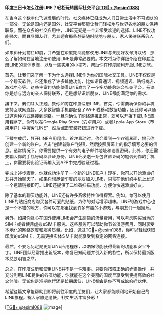 **印度三日卡怎么注册LINE？轻松玩转国际社交平台[[TG💪+ @esim1088](https://t.me/s/esim1088)]**

在当今这个数字化飞速发展的时代，社交媒体已经成为人们日常生活中不可或缺的一部分。无论是国内还是国外，社交平台都能让我们轻松地与世界各地的朋友保持联系。而在众多的社交应用中，LINE无疑是一个非常受欢迎的选择。LINE不仅功能强大，而且界面友好，尤其适合那些想要随时随地与朋友、家人保持联系的人们。

如果你计划前往印度，并希望在印度期间能够使用LINE与亲朋好友保持联络，那么了解如何在当地注册和使用LINE是非常必要的。本文将为你详细介绍在印度注册LINE的具体步骤，以及一些实用的小技巧，帮助你在印度顺利开启LINE之旅。

首先，让我们来了解一下为什么选择LINE作为你的国际社交工具。LINE不仅仅是一个聊天软件，它还集成了许多其他功能，比如语音通话、视频通话、贴纸商店、游戏中心等。这些丰富的功能使得LINE成为了一个多功能的综合社交平台。无论你是想与远方的亲人保持联系，还是想结识新朋友，LINE都能满足你的需求。

接下来，我们进入正题，教你如何在印度注册LINE。首先，你需要确保你的手机支持互联网连接。大多数智能手机都配备了Wi-Fi或移动数据功能，因此你可以通过这两种方式连接到网络。一旦你确认了网络连接正常，就可以开始下载LINE应用程序了。你可以在Google Play Store（安卓用户）或者Apple App Store（苹果用户）中搜索“LINE”，然后点击安装按钮进行下载。

下载完成后，打开LINE应用程序。首次启动时，你会看到一个欢迎界面，提示你创建一个新的账户。点击“创建新账户”按钮，然后按照屏幕上的指示填写必要的信息。通常情况下，你需要提供一个有效的电子邮件地址和设置密码。此外，你还需要输入你的手机号码以验证身份。LINE会发送一条包含验证码的短信到你的手机上，你需要将此验证码输入到APP中完成验证过程。

完成上述步骤后，你就成功注册了一个新的LINE账户！现在，你可以开始添加好友并开始聊天了。如果你想邀请印度的朋友加入LINE，只需在他们的手机上发送一个邀请链接即可。LINE还提供了二维码扫描功能，方便你快速添加好友。

除了基本的聊天功能外，LINE还有许多高级特性值得探索。例如，你可以使用LINE的贴纸商店购买各种可爱的贴纸，为你的对话增添趣味。LINE的游戏中心也是一个不错的地方，你可以在那里找到许多有趣的小游戏，与朋友们一起娱乐。

另外，如果你担心在国外使用LINE会产生高额的流量费用，可以考虑购买当地的SIM卡或者使用虚拟eSIM卡服务。这些服务可以帮助你节省漫游费用，同时享受本地化的网络速度和服务质量。比如，通过[TG💪+ @esim1088](https://t.me/s/esim1088)，你可以轻松获取印度的eSIM卡，无需更换实体SIM卡就能享受到稳定的网络连接。

最后，不要忘记定期更新LINE应用程序，以确保你能获得最新的功能和安全补丁。LINE团队经常推出新版本，修复已知问题并引入新的特性，所以保持最新版本总是明智之举。

总之，在印度注册和使用LINE并不是一件难事。只要你按照正确的步骤操作，并充分利用LINE提供的各项功能，你就能在这个美丽的国度里享受到便捷高效的社交体验。无论你是短期旅行还是长期居住，LINE都会是你不可或缺的好伙伴。

希望这篇文章能帮助到即将前往印度的朋友们，让大家都能顺利地开始自己的LINE旅程。祝大家旅途愉快，社交生活丰富多彩！

[[TG💪+ @esim1088](https://t.me/s/esim1088) ![Image](https://i.postimg.cc/4NQfJmqS/Snipaste-2025-05-13-00-14-12.png)]